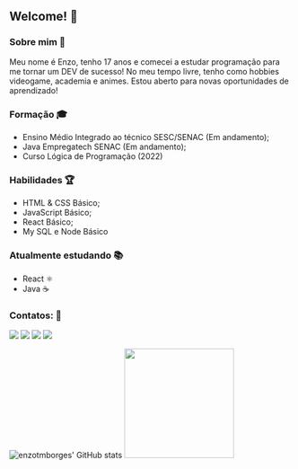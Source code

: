 ## Welcome! 🎉

### Sobre mim 👦
Meu nome é Enzo, tenho 17 anos e comecei a estudar programação para me tornar um DEV de sucesso! No meu tempo livre, tenho como hobbies videogame, academia e animes. Estou aberto para novas oportunidades de aprendizado!

### Formação 🎓
- Ensino Médio Integrado ao técnico SESC/SENAC (Em andamento);  
- Java Empregatech SENAC (Em andamento);
- Curso Lógica de Programação (2022)

### Habilidades 🏆
- HTML & CSS Básico;
- JavaScript Básico;
- React Básico;
- My SQL e Node Básico

### Atualmente estudando 📚
- React ⚛️
- Java ☕

### Contatos: 📩

<div>
<a href="https://instagram.com/enzotmborges" target="_blank"><img loading="lazy" src="https://img.shields.io/badge/-Instagram-%23E4405F?style=for-the-badge&logo=instagram&logoColor=white" target="_blank"></a>
<a href = "mailto:enzotmborges0204@gmail.com"><img loading="lazy" src="https://img.shields.io/badge/Gmail-D14836?style=for-the-badge&logo=gmail&logoColor=white" target="_blank"></a>
<a href="https://www.linkedin.com/in/enzotakashi/" target="_blank"><img loading="lazy" src="https://img.shields.io/badge/-LinkedIn-%230077B5?style=for-the-badge&logo=linkedin&logoColor=white" target="_blank"></a>
<a href="https://x.com/enzotakashi" target="_blank"><img loading="lazy" src="https://img.shields.io/badge/X-%23000000.svg?style=for-the-badge&logo=X&logoColor=white" target="_blank"></a>
</div>

![enzotmborges' GitHub stats](https://github-readme-stats.vercel.app/api?username=enzotmborges&show_icons=true&theme=dark)
<img height="195em" src="https://github-readme-stats.vercel.app/api/top-langs/?username=enzotmborges&layout=compact&theme=dark">
